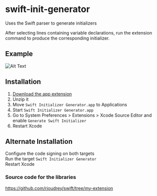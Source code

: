 # swift-init-generator
Uses the Swift parser to generate initializers

After selecting lines containing variable declarations, run the extension command to produce the corresponding initializer.

## Example
![Alt Text](https://github.com/rjoudrey/swift-init-generator/blob/master/out.gif)

## Installation
1. [Download the app extension](https://github.com/rjoudrey/swift-init-generator/releases/download/0.12/swift-init-generator.app.zip)  
2. Unzip it  
3. Move `Swift Initializer Generator.app` to Applications  
4. Start `Swift Initializer Generator.app`  
5. Go to System Preferences > Extensions > Xcode Source Editor and enable `Generate Swift Initializer`  
6. Restart Xcode  

## Alternate Installation 
Configure the code signing on both targets  
Run the target `Swift Initializer Generator`  
Restart Xcode  

### Source code for the libraries
https://github.com/rjoudrey/swift/tree/my-extension

